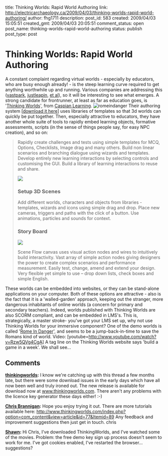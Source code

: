 title: Thinking Worlds: Rapid World Authoring
link: http://electricarchaeology.ca/2009/04/03/thinking-worlds-rapid-world-authoring/
author: fhg1711
description: 
post_id: 583
created: 2009/04/03 15:05:51
created_gmt: 2009/04/03 20:05:51
comment_status: open
post_name: thinking-worlds-rapid-world-authoring
status: publish
post_type: post

# Thinking Worlds: Rapid World Authoring

A constant complaint regarding virtual worlds - especially by educators, who are busy enough already! - is the steep learning curve required to get anything worthwhile up and running. Various companies are addressing this ([vastpark](http://www.vastpark.com/), [justleapin](http://www.justleapin.com/), [et al](http://arianeb.com/more3Dworlds.htm)), so it will be interesting to see what emerges. A strong candidate for frontrunner, at least as far as education goes, is '[Thinking Worlds](http://thinkingworlds.com/)', from [Caspian Learning](http://www.caspianlearning.co.uk/). ![romeindanger](http://electricarchaeologist.files.wordpress.com/2009/04/romeindanger.jpg) Their authoring system [[download it here](http://thinkingworlds.com/twinstallers/ThinkingWorldsSetup.zip)] uses libraries of templates so that 3d worlds can quickly be put together. Then, especially attractive to educators, they have another whole suite of tools to rapidly embed learning objects, formative assessments, scripts (in the sense of things people say, for easy NPC creation), and so on: 

> Rapidly create challenges and tests using simple templates for MCQ, Options, Checklists, Image drag and many others. Build non linear scenarios and branching dialogue using wizards and templates. Develop entirely new learning interactions by selecting controls and customising the GUI. Build a library of learning interactions to reuse and share. 
> 
> ![](http://thinkingworlds.com/images/stories/overview/Authoring/Authoring2.jpg)
> 
> ### Setup 3D Scenes
> 
> Add different worlds, characters and objects from libraries - templates, wizards and icons using simple drag and drop. Place new cameras, triggers and paths with the click of a button. Use animations, particles and sounds for context. 
> 
> ### Story Board
> 
> ![](http://thinkingworlds.com/images/stories/overview/Authoring/Authoring3.jpg)
> 
> Scene Flow canvas uses visual action nodes and wires to intuitively build interactivity. Vast array of simple action nodes giving designers the power to create complex scenarios and performance measurement. Easily test, change, amend and extend your design. Very flexible yet simple to use – drop down lists, check boxes and simple English.

These worlds can be embedded into websites, or they can be stand-alone applications on your computer. Both of these options are attractive - also is the fact that it is a 'walled-garden' approach, keeping out the stranger, more dangerous inhabitants of online worlds (a concern for primary and secondary teachers). Indeed, worlds published with Thinking Worlds are also SCORM compliant, and can be embedded in LMS's. This is, strategically, a master stroke- you've got your LMS set up, why not use Thinking Worlds for your immersive component? One of the demo worlds is called '[Rome In Danger](http://thinkingworlds.com/webdemos/catacombs/catacombs.htm)', and seems to be a jump-back-in-time to save the Romans kind of world. Video: [youtube=http://www.youtube.com/watch?v=Rzw5QVg4CgA] A tag line on the Thinking Worlds website says 'build a game in a week'. We shall see...

## Comments

**[thinkingworlds](#2364 "2009-10-21 09:47:25"):** I know we're catching up with this thread a few months late, but there were some download issues in the early days which have all now been well and truly ironed out. The new release is available for download now at www.thinkingworlds.com. There aren't any problems with the licence key generator these days either! :-)

**[Chris Brannigan](#1963 "2009-04-06 11:27:45"):** Hope you enjoy trying it out. There are more tutorials available here: http://www.thinkingworlds.com/index.php?option=com_content&view=article&id=77&Itemid=89 Any feedback and improvement suggestions then just get in touch. chris

**[Shawn](#1993 "2009-04-23 10:56:26"):** Hi Chris, I've downloaded ThinkingWorlds, and I've watched some of the movies. Problem: the free demo key sign up process doesn't seem to work for me. I've got cookies enabled, I've restarted the browser... suggestions?

